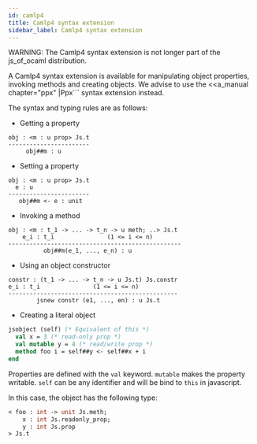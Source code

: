 ```yaml
---
id: camlp4
title: Camlp4 syntax extension
sidebar_label: Camlp4 syntax extension
---
```



WARNING: The Camlp4 syntax extension is not longer part of the js_of_ocaml distribution.

A Camlp4 syntax extension is available for manipulating object properties,
invoking methods and creating objects.
We advise to use the <<a_manual chapter="ppx" |Ppx``` syntax extension instead.

The syntax and typing rules are as follows:

* Getting a property
```
obj : <m : u prop> Js.t
-----------------------
     obj##m : u
```

* Setting a property
```
obj : <m : u prop> Js.t
  e : u
-----------------------
   obj##m <- e : unit
```

* Invoking a method
```
obj : <m : t_1 -> ... -> t_n -> u meth; ..> Js.t
    e_i : t_i               (1 <= i <= n)
-------------------------------------------------
          obj##m(e_1, ..., e_n) : u
```

* Using an object constructor
```
constr : (t_1 -> ... -> t_n -> u Js.t) Js.constr
e_i : t_i               (1 <= i <= n)
------------------------------------------------
        jsnew constr (e1, ..., en) : u Js.t
```

* Creating a literal object
```ocaml
jsobject (self) (* Equivalent of this *)
  val x = 3 (* read-only prop *)
  val mutable y = 4 (* read/write prop *)
  method foo i = self##y <- self##x + i
end
```
Properties are defined with the `val` keyword. `mutable` makes the
property writable. `self` can be any identifier and will be bind
to `this` in javascript.

In this case, the object has the following type:
```ocaml
< foo : int -> unit Js.meth;
    x : int Js.readonly_prop;
    y : int Js.prop
> Js.t
```
